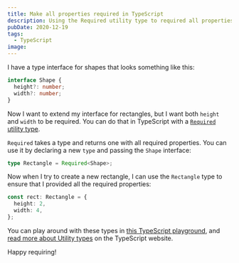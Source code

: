 ```yaml
---
title: Make all properties required in TypeScript
description: Using the Required utility type to required all properties of a type
pubDate: 2020-12-19
tags:
  - TypeScript
image:
---
```


I have a type interface for shapes that looks something like this:

```ts
interface Shape {
  height?: number;
  width?: number;
}
```

Now I want to extend my interface for rectangles, but I want both `height` and `width` to be required. You can do that in TypeScript with a [`Required` utility type](https://www.typescriptlang.org/docs/handbook/utility-types.html#requiredtype).

`Required` takes a type and returns one with all required properties. You can use it by declaring a new `type` and passing the `Shape` interface:

```ts
type Rectangle = Required<Shape>;
```

Now when I try to create a new rectangle, I can use the `Rectangle` type to ensure that I provided all the required properties:

```ts
const rect: Rectangle = {
  height: 2,
  width: 4,
};
```

You can play around with these types in [this TypeScript playground](https://www.typescriptlang.org/play?#code/JYOwLgpgTgZghgYwgAgMoAs4AcUG8BQyRy6EwA5umAPwBcyIArgLYBG0A3IcQO7AAmYdHQYt2ULgF98+MAE8cyAEoQEYOCHIAbFAF5lEAI6NgUCPwA8GbBAB8MhAHsQAZzDIza+irUbte5AJiEjJKMHoAFgAabiI+QXR6AA58SSA), and [read more about Utility types](https://www.typescriptlang.org/docs/handbook/utility-types.html) on the TypeScript website.

Happy requiring!
